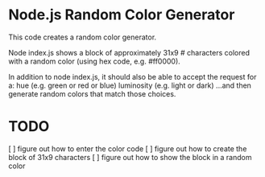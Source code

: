 # Node.js Random Color Generator

This code creates a random color generator.

Node index.js shows a block of approximately 31x9 # characters colored with a random color (using hex code, e.g. #ff0000).

In addition to node index.js, it should also be able to accept the request for a:
hue (e.g. green or red or blue)
luminosity (e.g. light or dark)
...and then generate random colors that match those choices.

# TODO

[ ] figure out how to enter the color code
[ ] figure out how to create the block of 31x9 characters
[ ] figure out how to show the block in a random color
